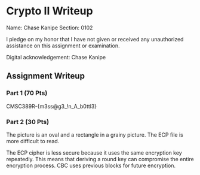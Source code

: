 # Crypto II Writeup

Name: Chase Kanipe
Section: 0102

I pledge on my honor that I have not given or received any unauthorized
assistance on this assignment or examination.

Digital acknowledgement: Chase Kanipe

## Assignment Writeup

### Part 1 (70 Pts)

CMSC389R-{m3ss@g3_!n_A_b0ttl3}

### Part 2 (30 Pts)

The picture is an oval and a rectangle in a grainy picture. The ECP file is more difficult to read.

The ECP cipher is less secure because it uses the same encryption key repeatedly. This means that deriving a round key can compromise the entire encryption process. CBC uses previous blocks for future encryption. 
